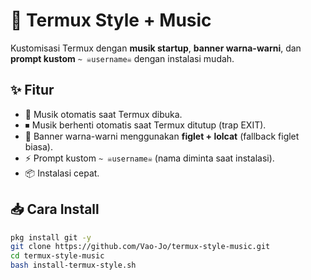 # 🎨 Termux Style + Music

Kustomisasi Termux dengan **musik startup**, **banner warna-warni**, dan **prompt kustom** `~ ☠️username☠️` dengan instalasi mudah.

## ✨ Fitur
- 🎵 Musik otomatis saat Termux dibuka.
- ⏹ Musik berhenti otomatis saat Termux ditutup (trap EXIT).
- 🎨 Banner warna-warni menggunakan **figlet + lolcat** (fallback figlet biasa).
- ⚡ Prompt kustom `~ ☠️username☠️` (nama diminta saat instalasi).
- 📦 Instalasi cepat.

## 📥 Cara Install
```bash
pkg install git -y
git clone https://github.com/Vao-Jo/termux-style-music.git
cd termux-style-music
bash install-termux-style.sh
